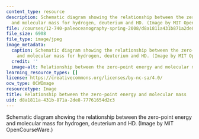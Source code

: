 ```yaml
---
content_type: resource
description: Schematic diagram showing the relationship between the zero-point energy
  and molecular mass for hydrogen, deuterium and HD. (Image by MIT OpenCourseWare.)
file: /courses/12-740-paleoceanography-spring-2008/d8a1811a431b871a2de877761654d2c3_12-740s08-th.jpg
file_size: 6908
file_type: image/jpeg
image_metadata:
  caption: Schematic diagram showing the relationship between the zero-point energy
    and molecular mass for hydrogen, deuterium and HD. (Image by MIT OpenCourseWare.)
  credit: ''
  image-alt: Relationship between the zero-point energy and molecular mass.
learning_resource_types: []
license: https://creativecommons.org/licenses/by-nc-sa/4.0/
ocw_type: OCWImage
resourcetype: Image
title: Relationship between the zero-point energy and molecular mass
uid: d8a1811a-431b-871a-2de8-77761654d2c3
---
```

Schematic diagram showing the relationship between the zero-point energy and molecular mass for hydrogen, deuterium and HD. (Image by MIT OpenCourseWare.)